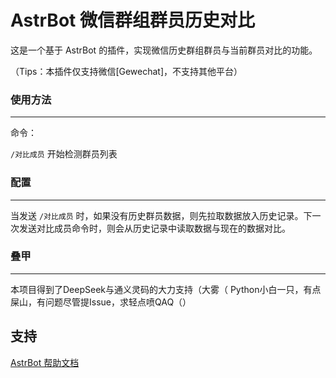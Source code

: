 # AstrBot 微信群组群员历史对比

这是一个基于 AstrBot 的插件，实现微信历史群组群员与当前群员对比的功能。

（Tips：本插件仅支持微信\[Gewechat\]，不支持其他平台）

### 使用方法

---

命令：

`/对比成员`  开始检测群员列表

### 配置

---

当发送 `/对比成员` 时，如果没有历史群员数据，则先拉取数据放入历史记录。下一次发送对比成员命令时，则会从历史记录中读取数据与现在的数据对比。

### 叠甲

---

本项目得到了DeepSeek与通义灵码的大力支持（大雾（ Python小白一只，有点屎山，有问题尽管提Issue，求轻点喷QAQ（）

## 支持

[AstrBot 帮助文档](https://astrbot.app)

